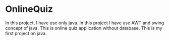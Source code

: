 # OnlineQuiz
In this project, I have use only java.
In this project I have use AWT and swing concept of java.
This is online quiz application without database.
This is my first project on java.
